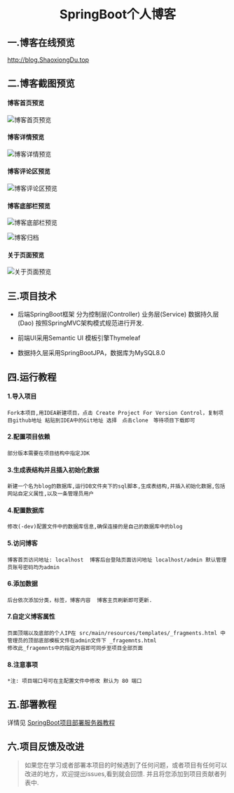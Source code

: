 # <center>SpringBoot个人博客</center>

## 一.博客在线预览

<a href='http://blog.shaoxiongdu.top' target ='_blank' >http://blog.ShaoxiongDu.top </a>


## 二.博客截图预览 &nbsp;&nbsp;&nbsp;

#### 博客首页预览

![博客首页预览](https://gitee.com/ShaoxiongDu/imageBed/raw/master/image-20210323210101326.png)

#### 博客详情预览

![博客详情预览](https://gitee.com/ShaoxiongDu/imageBed/raw/master/image-20210323210154613.png)

#### 博客评论区预览

![博客评论区预览](https://gitee.com/ShaoxiongDu/imageBed/raw/master/image-20210323210236492.png)

#### 博客底部栏预览

![博客底部栏预览](https://gitee.com/ShaoxiongDu/imageBed/raw/master/image-20210323210302817.png)

![博客归档](https://gitee.com/ShaoxiongDu/imageBed/raw/master/image-20210323210329394.png)

#### 关于页面预览

![关于页面预览](https://gitee.com/ShaoxiongDu/imageBed/raw/master/image-20210323210350355.png)


## 三.项目技术

* 后端SpringBoot框架 分为控制层(Controller) 业务层(Service) 数据持久层(Dao) 按照SpringMVC架构模式规范进行开发.

* 前端UI采用Semantic UI 模板引擎Thymeleaf 

* 数据持久层采用SpringBootJPA，数据库为MySQL8.0

## 四.运行教程

#### 1.导入项目

    Fork本项目,用IDEA新建项目，点击 Create Project For Version Control，复制项目github地址 粘贴到IDEA中的Git地址 选择　点击clone　等待项目下载即可

#### 2.配置项目依赖

    部分版本需要在项目结构中指定JDK

#### 3.生成表结构并且插入初始化数据

    新建一个名为blog的数据库,运行DB文件夹下的sql脚本,生成表结构,并插入初始化数据,包括网站自定义属性,以及一条管理员用户

#### 4.配置数据库

    修改(-dev)配置文件中的数据库信息,确保连接的是自己的数据库中的blog

#### 5.访问博客

    博客首页访问地址: localhost  博客后台登陆页面访问地址 localhost/admin 默认管理员账号密码均为admin

#### 6.添加数据

    后台依次添加分类，标签，博客内容  博客主页刷新即可更新.

#### 7.自定义博客属性

    页面顶端以及底部的个人IP在 src/main/resources/templates/_fragments.html 中 
    管理员的顶部底部模板文件在admin文件下 _fragemnts.html
    修改此_fragemnts中的指定内容即可同步至项目全部页面

#### 8.注意事项

    *注: 项目端口号可在主配置文件中修改 默认为 80 端口

## 五.部署教程

详情见 [SpringBoot项目部署服务器教程](https://zhuanlan.zhihu.com/p/97787791)

## 六.项目反馈及改进

> 如果您在学习或者部署本项目的时候遇到了任何问题，或者项目有任何可以改进的地方，欢迎提出issues,看到就会回馈.
> 并且将您添加到项目贡献者列表中.